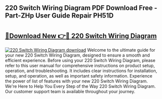 ## 220 Switch Wiring Diagram PDF Download Free - Part-ZHp User Guide Repair PH51D

# <h2><a href="http://dfj98ho.blite.top/?on=220+Switch+Wiring+Diagram">🔗Download New 👉🔴 220 Switch Wiring Diagram</a></h2>

[![220 Switch Wiring Diagram download](https://i.imgur.com/lujVjoI.png)](http://dfj98ho.blite.top/?on=220+Switch+Wiring+Diagram)
Welcome to the ultimate guide for your new 220 Switch Wiring Diagram, designed to ensure a smooth and efficient experience. Before using your 220 Switch Wiring Diagram, please refer to this user manual for comprehensive instructions on product setup, operation, and troubleshooting. It includes clear instructions for installation, setup, and operation, as well as important safety information. Experience the power of list of features with your new 220 Switch Wiring Diagram. We're Here to Help You Every Step of the Way 220 Switch Wiring Diagram. Our customer support team is available throughout your journey.
